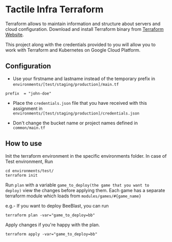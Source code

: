 # Tactile Infra Terraform

Terraform allows to maintain information and structure about servers and cloud configuration.
Download and install Terraform binary from [Terraform Website](https://www.terraform.io/downloads).

This project along with the credentials provided to you will allow you to work with Terraform and Kubernetes on Google Cloud Platform.

## Configuration

* Use your firstname and lastname instead of the temporary prefix in `environments/[test/staging/production]/main.tf`

```
prefix  = "john-doe"
```

* Place the `credentials.json` file that you have received with this assignment in `environments/[test/staging/production]/credentials.json`

* Don't change the bucket name or project names defined in `common/main.tf`

## How to use

Init the terraform environment in the specific environments folder. In case of Test environment, Run

```
cd environments/test/
terraform init
```

Run `plan` with a variable `game_to_deploy(the game that you want to deploy)` view the changes before applying them.
Each game has a separate terraform module which loads from `modules/games/#{game_name}`

e.g.- If you want to deploy BeeBlast, you can run
```
terraform plan -var="game_to_deploy=bb"
```

Apply changes if you're happy with the plan.

```
terraform apply -var="game_to_deploy=bb"
```
